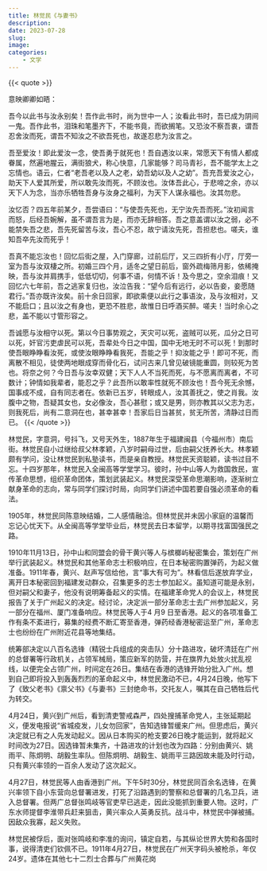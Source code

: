```yaml
---
title: 林觉民《与妻书》
description: 
date: 2023-07-28
slug: 
image: 
categories:
    - 文学
---
```

{{< quote >}}

意映卿卿如晤：

吾今以此书与汝永别矣！吾作此书时，尚为世中一人；汝看此书时，吾已成为阴间一鬼。吾作此书，泪珠和笔墨齐下，不能书竟，而欲搁笔。又恐汝不察吾衷，谓吾忍舍汝而死，谓吾不知汝之不欲吾死也，故遂忍悲为汝言之。

吾至爱汝！即此爱汝一念，使吾勇于就死也！吾自遇汝以来，常愿天下有情人都成眷属，然遍地腥云，满街狼犬，称心快意，几家能够？司马青衫，吾不能学太上之忘情也。语云，仁者“老吾老以及人之老，幼吾幼以及人之幼”。吾充吾爱汝之心，助天下人爱其所爱，所以敢先汝而死，不顾汝也。汝体吾此心，于悲啼之余，亦以天下人为念，当亦乐牺牲吾身与汝身之福利，为天下人谋永福也。汝其勿悲。

汝忆否？四五年前某夕，吾尝语曰：“与使吾先死也，无宁汝先吾而死。”汝初闻言而怒，后经吾婉解，虽不谓吾言为是，而亦无辞相答。吾之意盖谓以汝之弱，必不能禁失吾之悲，吾先死留苦与汝，吾心不忍，故宁请汝先死，吾担悲也。嗟夫，谁知吾卒先汝而死乎！

吾真不能忘汝也！回忆后街之屋，入门穿廊，过前后厅，又三四折有小厅，厅旁一室为吾与汝双棲之所。初婚三四个月，适冬之望日前后，窗外疏梅筛月影，依稀掩映，吾与汝并肩携手，低低切切，何事不语，何情不诉！及今思之，空余泪痕！又回忆六七年前，吾之逃家复归也，汝泣告我：“望今后有远行，必以告妾，妾愿随君行。”吾亦既许汝矣。前十余日回家，即欲乘便以此行之事语汝，及与汝相对，又不能启口；且以汝之有身也，更恐不胜悲，故惟日日呼酒买醉。嗟夫！当时余心之悲，盖不能以寸管形容之。

吾诚愿与汝相守以死。第以今日事势观之，天灾可以死，盗贼可以死，瓜分之日可以死，奸官污吏虐民可以死，吾辈处今日之中国，国中无地无时不可以死！到那时使吾眼睁睁看汝死，或使汝眼睁睁看我死，吾能之乎！抑汝能之乎！即可不死，而离散不相见，徒使两地眼成穿而骨化石，试问古来几曾见破镜能重圆，则较死为苦也。将奈之何？今日吾与汝幸双健；天下人人不当死而死，与不愿离而离者，不可数计；钟情如我辈者，能忍之乎？此吾所以敢率性就死不顾汝也！吾今死无余憾，国事成不成，自有同志者在。依新已五岁，转眼成人，汝其善抚之，使之肖我。汝腹中之物，吾疑其女也，女必像汝，吾心甚慰；或又是男，则亦教其以父志为志，则我死后，尚有二意洞在也，甚幸甚幸！吾家后日当甚贫，贫无所苦，清静过日而已。
{{< /quote >}}


林觉民，字意洞，号抖飞，又号天外生，1887年生于福建闽县（今福州市）南后街。林觉民自小过继给叔父林孝颖，八岁时嗣母过世，后由嗣父抚养长大。林孝颖颇有学问，没让林觉民到私塾读书，而是亲自教授。林觉民天资聪颖，读书过目不忘。十四岁那年，林觉民入全闽高等学堂学习。彼时，孙中山等人为救国救民，宣传革命思想，组织革命团体，策划武装起义。林觉民深受革命思潮影响，逐渐树立献身革命的志向，常与同学们探讨时局，向同学们讲述中国若要自强必须革命的看法。

1905年，林觉民同陈意映结婚，二人感情融洽。但林觉民并未因小家庭的温馨而忘记心忧天下。从全闽高等学堂毕业后，林觉民去日本留学，以期寻找富国强民之路。

1910年11月13日，孙中山和同盟会的骨干黄兴等人与槟榔屿秘密集会，策划在广州举行武装起义。林觉民和其他革命志士积极响应，在日本秘密购置弹药，为起义做准备。1911年春，黄兴、赵声写信给他，言“事大有可为”。林看信后遂放弃学业，离开日本秘密回到福建发动群众，召集更多的志士参加起义。虽知道可能是永别，但对嗣父和妻子，他没有说明筹备起义的实情。在福建革命党人的会议上，林觉民报告了关于广州起义的决定。经讨论，决定派一部分革命志士去广州参加起义，另一部分在福州、厦门准备响应。林觉民等人于4 月9 日至香港。起义的各项准备工作有条不紊进行，募集的经费不断汇寄至香港，弹药经香港秘密运至广州，革命志士也纷纷在广州附近花县等地集结。

统筹部决定以八百名选锋（精锐士兵组成的突击队）分十路进攻，破坏清廷在广州的总督署等行政机关，占领军械局，策应新军的防营，并在旗界九处放火扰乱视线，以便完全占领广州，时间定在26日。集结在香港的选锋开始分批入广州。想到自己即将投入到轰轰烈烈的革命起义中，林觉民激动不已，4月24日晚，他写下了《致父老书》《禀父书》《与妻书》三封绝命书，交托友人，嘱其在自己牺牲后代为转交。

4月24日，黄兴到广州后，看到清吏警戒森严，四处搜捕革命党人，主张延期起义，便发电报说“省城疫发，儿女勿回家”，告知选锋暂缓来广州。但思虑后，黄兴决定就已有之人先发动起义。因从日本购买的枪支要26日晚才能运到，就将起义时间改为27日。因选锋暂未集齐，十路进攻的计划也改为四路：分别由黄兴、姚雨平、陈炯明、胡毅生率队。但陈炯明、胡毅生、姚雨平三路因故未能及时行动，只有黄兴率领的一百余人发动了这次起义。

4月27日，林觉民等人由香港到广州。下午5时30分，林觉民同百余名选锋，在黄兴率领下自小东营向总督署进发，打死了沿路遇到的警察和总督署的几名卫兵，进入总督署。但两广总督张鸣岐等官吏早已逃走，因此没能抓到重要人物。这时，广东水师提督李淮带兵赶来狙击，黄兴率众人英勇反抗。战斗中，林觉民中弹被捕。因敌众我寡，起义失败。

林觉民被俘后，面对张鸣岐和李准的询问，镇定自若，与其纵论世界大势和各国时事，说得清吏们钦佩不已。1911年4月27日，林觉民在广州天字码头被枪杀，年仅24岁。遗体在其他七十二烈士合葬与广州黄花岗
